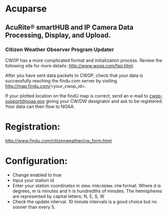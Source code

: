 # Acuparse
## AcuRite®‎ smartHUB and IP Camera Data Processing, Display, and Upload.
### Citizen Weather Observer Program Updater

CWOP has a more complicated format and initialization process. Review the following site for more details: http://www.wxqa.com/faq.html.

After you have sent data packets to CWOP, check that your data is successfully reaching the findu.com server by visiting http://map.findu.com/<your_cwop_id>.

If your plotted location on the findU map is correct, send an e-mail to cwop-support@noaa.gov giving your CW/DW designator and ask to be registered. Your data can then flow to NOAA.

# Registration:
http://www.findu.com/citizenweather/cw_form.html

# Configuration:
* Change enabled to true
* Input your station id
* Enter your station coordinates in `ddmm.hhN/dddmm.hhW` format. Where d is degrees, m is minutes and h is hundredths of minutes. The hemispheres are represented by capital letters; N, E, S, W
* Check the update interval. 10 minute intervals is a good choice but no sooner than every 5.
